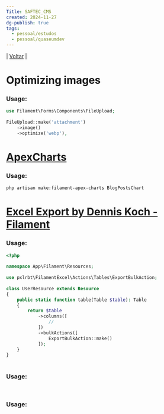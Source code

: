 ```yaml
---
Title: SAFTEC_CMS
created: 2024-11-27
dg-publish: true
tags:
  - pessoal/estudos
  - pessoal/quaseumdev
---
```

| [Voltar](index) |
# Optimizing images
### Usage:
```php
use Filament\Forms\Components\FileUpload;
 
FileUpload::make('attachment')
    ->image()
    ->optimize('webp'),
```


# [ApexCharts](https://github.com/leandrocfe/filament-demo/tree/apex-charts-plugin-v3) 
### Usage:
```bash
php artisan make:filament-apex-charts BlogPostsChart
```
# [Excel Export by Dennis Koch - Filament](https://filamentphp.com/plugins/pxlrbt-excel) 
### Usage:
```php
<?php
 
namespace App\Filament\Resources;
 
use pxlrbt\FilamentExcel\Actions\Tables\ExportBulkAction;
 
class UserResource extends Resource
{
    public static function table(Table $table): Table
    {
        return $table
            ->columns([
                //
            ])
            ->bulkActions([
                ExportBulkAction::make()
            ]);
    }
}
```
# 
### Usage:
```bash

```
# 
### Usage:
```bash

```